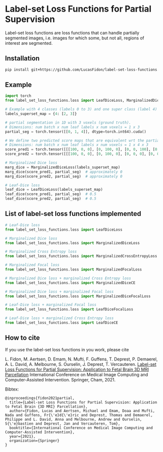 # Label-set Loss Functions for Partial Supervision
Label-set loss functions are loss functions 
that can handle partially segmented images,
i.e. images for which some, but not all, regions of interest
are segmented.


## Installation
```bash
pip install git+https://github.com/LucasFidon/label-set-loss-functions.git
```

## Example
```python
import torch
from label_set_loss_functions.loss import LeafDiceLoss, MarginalizedDiceLoss

# Example with 4 classes (labels 0 to 3) and one super class (label 4) that contains the labels 2 and 3
labels_superset_map = {4: [2, 3]}

# partial segmentation in 1D with 3 voxels (ground truth).
# Dimensions: num batch x num leaf labels x num voxels = 1 x 3
partial_seg = torch.tensor([[0, 1, 4]], dtype=torch.int64).cuda()

# We define two predicted score maps that are equivalent wrt the partial annotation
# Dimensions: num batch x num leaf labels x num voxels = 1 x 4 x 3
score_pred1 = torch.tensor([[[100, 0, 0], [0, 100, 0], [0, 0, 100], [0, 0, 0]]], dtype=torch.float32).cuda()
score_pred2 = torch.tensor([[[100, 0, 0], [0, 100, 0], [0, 0, 0], [0, 0, 100]]], dtype=torch.float32).cuda()

# Marginalized Dice loss
marg_dice = MarginalizedDiceLoss(labels_superset_map)
marg_dice(score_pred1, partial_seg)  # approximately 0
marg_dice(score_pred2, partial_seg)  # approximately 0

# Leaf-Dice loss
leaf_dice = LeafDiceLoss(labels_superset_map)
leaf_dice(score_pred1, partial_seg)  # 0.5
leaf_dice(score_pred2, partial_seg)  # 0.5
```

## List of label-set loss functions implemented
```python
# Leaf-Dice loss
from label_set_loss_functions.loss import LeafDiceLoss

# Marginalized Dice loss 
from label_set_loss_functions.loss import MarginalizedDiceLoss

# Marginalized Cross Entropy loss
from label_set_loss_functions.loss import MarginalizedCrossEntropyLoss

# Marginalized Focal loss
from label_set_loss_functions.loss import MarginalizedFocalLoss

# Marginalized Dice loss + marginalized Cross Entropy loss
from label_set_loss_functions.loss import MarginalizedDiceCE

# Marginalized Dice loss + marginalized Focal loss
from label_set_loss_functions.loss import MarginalizedDiceFocalLoss

# Leaf-Dice loss + marginalized Focal loss
from label_set_loss_functions.loss import LeafDiceFocalLoss

# Leaf-Dice loss + marginalized Cross Entropy loss
from label_set_loss_functions.loss import LeafDiceCE
```

## How to cite
If you use the label-set loss functions in you work, please cite

L. Fidon, M. Aertsen, D. Emam, N. Mufti, F. Guffens, T. Deprest, P. Demaerel, A. L. David, A. Melbourne, S. Ourselin, J. Deprest, T. Vercauteren.
[Label-set Loss Functions for Partial Supervision: Application to Fetal Brain 3D MRI Parcellation][arxiv]
International Conference on Medical Image Computing and Computer-Assisted Intervention. Springer, Cham, 2021.

Bibtex:
```
@inproceedings{fidon2021partial,
  title={Label-set Loss Functions for Partial Supervision: Application to Fetal Brain {3D MRI} Parcellation},
  author={Fidon, Lucas and Aertsen, Michael and Emam, Doaa and Mufti, Nada and Guffens, Fr{\'e}d{\'e}ric and Deprest, Thomas and Demaerel, Philippe and L. David, Anna and Melbourne, Andrew and Ourselin, S{\'e}bastien and Deprest, Jan and Vercauteren, Tom},
  booktitle={International Conference on Medical Image Computing and Computer-Assisted Intervention},
  year={2021},
  organization={Springer}
}
```
[arxiv]: https://arxiv.org/abs/2107.03846